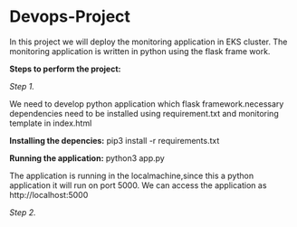 # Devops-Project
In this project we will deploy the monitoring application in EKS cluster.
The monitoring application is written in python using the flask frame work. 

**Steps to perform the project:**

*Step 1.*

We need to develop python application which flask framework.necessary dependencies need to be installed using requirement.txt and monitoring template in index.html

**Installing the depencies:**
pip3 install -r requirements.txt

**Running the application:**
python3 app.py

The application is running in the localmachine,since this a python application it will run on port 5000.
We can access the application as http://localhost:5000


_Step 2._
